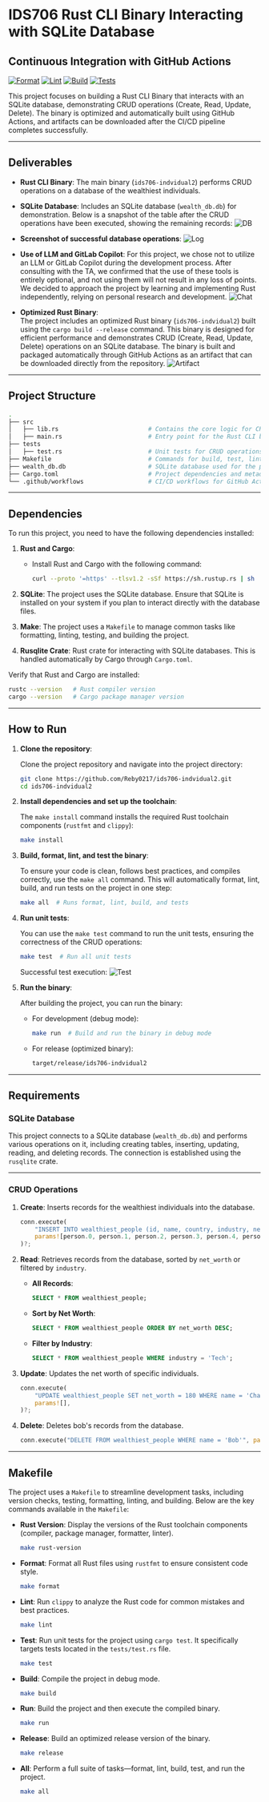 # IDS706 Rust CLI Binary Interacting with SQLite Database

## Continuous Integration with GitHub Actions
[![Format](https://github.com/Reby0217/ids706-indvidual2/actions/workflows/format.yml/badge.svg)](https://github.com/Reby0217/ids706-indvidual2/actions/workflows/format.yml)
[![Lint](https://github.com/Reby0217/ids706-indvidual2/actions/workflows/lint.yml/badge.svg)](https://github.com/Reby0217/ids706-indvidual2/actions/workflows/lint.yml)
[![Build](https://github.com/Reby0217/ids706-indvidual2/actions/workflows/build.yml/badge.svg)](https://github.com/Reby0217/ids706-indvidual2/actions/workflows/build.yml)
[![Tests](https://github.com/Reby0217/ids706-indvidual2/actions/workflows/test.yml/badge.svg)](https://github.com/Reby0217/ids706-indvidual2/actions/workflows/test.yml)

This project focuses on building a Rust CLI Binary that interacts with an SQLite database, demonstrating CRUD operations (Create, Read, Update, Delete). The binary is optimized and automatically built using GitHub Actions, and artifacts can be downloaded after the CI/CD pipeline completes successfully.

---

## Deliverables
- **Rust CLI Binary**: The main binary (`ids706-indvidual2`) performs CRUD operations on a database of the wealthiest individuals.
- **SQLite Database**: Includes an SQLite database (`wealth_db.db`) for demonstration. Below is a snapshot of the table after the CRUD operations have been executed, showing the remaining records:
![DB](screenshots/db.png)

- **Screenshot of successful database operations**: 
![Log](screenshots/log.png)

- **Use of LLM and GitLab Copilot**: For this project, we chose not to utilize an LLM or GitLab Copilot during the development process. After consulting with the TA, we confirmed that the use of these tools is entirely optional, and not using them will not result in any loss of points. We decided to approach the project by learning and implementing Rust independently, relying on personal research and development.
![Chat](screenshots/chat.png)

- **Optimized Rust Binary**:  
  The project includes an optimized Rust binary (`ids706-indvidual2`) built using the `cargo build --release` command. This binary is designed for efficient performance and demonstrates CRUD (Create, Read, Update, Delete) operations on an SQLite database. The binary is built and packaged automatically through GitHub Actions as an artifact that can be downloaded directly from the repository.
![Artifact](screenshots/artifact.png)

---

## Project Structure
```bash
.
├── src
│   ├── lib.rs                         # Contains the core logic for CRUD operations on the SQLite database
│   ├── main.rs                        # Entry point for the Rust CLI binary
├── tests
│   ├── test.rs                        # Unit tests for CRUD operations in Rust
├── Makefile                           # Commands for build, test, lint, and format
├── wealth_db.db                       # SQLite database used for the project
├── Cargo.toml                         # Project dependencies and metadata
└── .github/workflows                  # CI/CD workflows for GitHub Actions
```

---

## Dependencies

To run this project, you need to have the following dependencies installed:

1. **Rust and Cargo**: 
   - Install Rust and Cargo with the following command:
     ```bash
     curl --proto '=https' --tlsv1.2 -sSf https://sh.rustup.rs | sh
     ```

2. **SQLite**: The project uses the SQLite database. Ensure that SQLite is installed on your system if you plan to interact directly with the database files.

3. **Make**: The project uses a `Makefile` to manage common tasks like formatting, linting, testing, and building the project.

4. **Rusqlite Crate**: Rust crate for interacting with SQLite databases. This is handled automatically by Cargo through `Cargo.toml`.

Verify that Rust and Cargo are installed:
```bash
rustc --version   # Rust compiler version
cargo --version   # Cargo package manager version
```

---

## How to Run

1. **Clone the repository**:

   Clone the project repository and navigate into the project directory:

   ```bash
   git clone https://github.com/Reby0217/ids706-indvidual2.git
   cd ids706-indvidual2
   ```

2. **Install dependencies and set up the toolchain**:

   The `make install` command installs the required Rust toolchain components (`rustfmt` and `clippy`):
   
   ```bash
   make install
   ```

3. **Build, format, lint, and test the binary**:

   To ensure your code is clean, follows best practices, and compiles correctly, use the `make all` command. This will automatically format, lint, build, and run tests on the project in one step:

   ```bash
   make all  # Runs format, lint, build, and tests
   ```

4. **Run unit tests**:

   You can use the `make test` command to run the unit tests, ensuring the correctness of the CRUD operations:

   ```bash
   make test  # Run all unit tests
   ```

   Successful test execution:
   ![Test](screenshots/test.png)

5. **Run the binary**:

   After building the project, you can run the binary:

   - For development (debug mode):
     ```bash
     make run  # Build and run the binary in debug mode
     ```

   - For release (optimized binary):
     ```bash
     target/release/ids706-indvidual2
     ```
---

## Requirements

### SQLite Database

This project connects to a SQLite database (`wealth_db.db`) and performs various operations on it, including creating tables, inserting, updating, reading, and deleting records. The connection is established using the `rusqlite` crate.

---

### CRUD Operations

1. **Create**: Inserts records for the wealthiest individuals into the database.
   ```rust
   conn.execute(
       "INSERT INTO wealthiest_people (id, name, country, industry, net_worth, company) VALUES (?1, ?2, ?3, ?4, ?5, ?6)",
       params![person.0, person.1, person.2, person.3, person.4, person.5],
   )?;
   ```

2. **Read**: Retrieves records from the database, sorted by `net_worth` or filtered by `industry`.
   - **All Records**:
     ```sql
     SELECT * FROM wealthiest_people;
     ```

   - **Sort by Net Worth**:
     ```sql
     SELECT * FROM wealthiest_people ORDER BY net_worth DESC;
     ```

   - **Filter by Industry**:
     ```sql
     SELECT * FROM wealthiest_people WHERE industry = 'Tech';
     ```

3. **Update**: Updates the net worth of specific individuals.
   ```rust
   conn.execute(
       "UPDATE wealthiest_people SET net_worth = 180 WHERE name = 'Charlie'",
       params![],
   )?;
   ```

4. **Delete**: Deletes bob's records from the database.
   ```rust
   conn.execute("DELETE FROM wealthiest_people WHERE name = 'Bob'", params![])?;
   ```

---

## Makefile

The project uses a `Makefile` to streamline development tasks, including version checks, testing, formatting, linting, and building. Below are the key commands available in the `Makefile`:

- **Rust Version**: Display the versions of the Rust toolchain components (compiler, package manager, formatter, linter).
  ```bash
  make rust-version
  ```

- **Format**: Format all Rust files using `rustfmt` to ensure consistent code style.
  ```bash
  make format
  ```

- **Lint**: Run `clippy` to analyze the Rust code for common mistakes and best practices.
  ```bash
  make lint
  ```

- **Test**: Run unit tests for the project using `cargo test`. It specifically targets tests located in the `tests/test.rs` file.
  ```bash
  make test
  ```

- **Build**: Compile the project in debug mode.
  ```bash
  make build
  ```

- **Run**: Build the project and then execute the compiled binary.
  ```bash
  make run
  ```

- **Release**: Build an optimized release version of the binary.
  ```bash
  make release
  ```

- **All**: Perform a full suite of tasks—format, lint, build, test, and run the project.
  ```bash
  make all
  ```